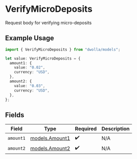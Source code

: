 # VerifyMicroDeposits

Request body for verifying micro-deposits

## Example Usage

```typescript
import { VerifyMicroDeposits } from "dwolla/models";

let value: VerifyMicroDeposits = {
  amount1: {
    value: "0.02",
    currency: "USD",
  },
  amount2: {
    value: "0.03",
    currency: "USD",
  },
};
```

## Fields

| Field                                  | Type                                   | Required                               | Description                            |
| -------------------------------------- | -------------------------------------- | -------------------------------------- | -------------------------------------- |
| `amount1`                              | [models.Amount1](../models/amount1.md) | :heavy_check_mark:                     | N/A                                    |
| `amount2`                              | [models.Amount2](../models/amount2.md) | :heavy_check_mark:                     | N/A                                    |